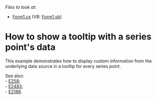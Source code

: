 <!-- default file list -->
*Files to look at*:

* [Form1.cs](./CS/CustomInfoInTooltips/Form1.cs) (VB: [Form1.vb](./VB/CustomInfoInTooltips/Form1.vb))
<!-- default file list end -->
# How to show a tooltip with a series point's data


<p>This example demonstrates how to display custom information from the underlying data source in a  tooltip for every series point.</p><p>See also:<br />
- <a href="https://www.devexpress.com/Support/Center/p/E258">E258</a>;<br />
- <a href="https://www.devexpress.com/Support/Center/p/E2483">E2483</a>;<br />
- <a href="https://www.devexpress.com/Support/Center/p/E2188">E2188</a>.</p><p></p>

<br/>



